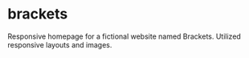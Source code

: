 # brackets
Responsive homepage for a fictional website named Brackets. Utilized responsive layouts and images.
